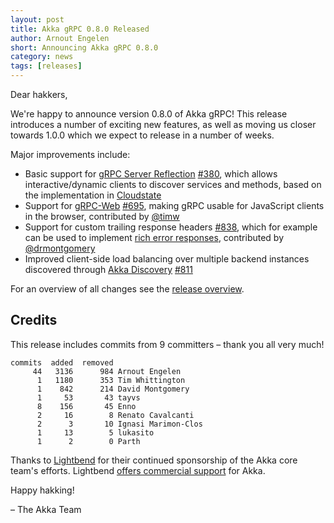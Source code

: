 ```yaml
---
layout: post
title: Akka gRPC 0.8.0 Released
author: Arnout Engelen
short: Announcing Akka gRPC 0.8.0
category: news
tags: [releases]
---
```


Dear hakkers,

We're happy to announce version 0.8.0 of Akka gRPC! This release introduces a
number of exciting new features, as well as moving us closer towards 1.0.0
which we expect to release in a number of weeks.

Major improvements include:

* Basic support for [gRPC Server Reflection](https://github.com/grpc/grpc/blob/master/doc/server-reflection.md) [#380](https://github.com/akka/akka-grpc/issues/380), which allows interactive/dynamic clients to discover services and methods, based on the implementation in [Cloudstate](https://github.com/cloudstateio/cloudstate/blob/master/proxy/core/src/main/scala/io/cloudstate/proxy/Reflection.scala)
* Support for [gRPC-Web](https://github.com/grpc/grpc/blob/master/doc/PROTOCOL-WEB.md) [#695](https://github.com/akka/akka-grpc/issues/695), making gRPC usable for JavaScript clients in the browser, contributed by [@timw](https://github.com/timw)
* Support for custom trailing response headers [#838](https://github.com/akka/akka-grpc/pull/838), which for example can be used to implement [rich error responses](https://grpc.io/docs/guides/error/#richer-error-model), contributed by [@drmontgomery](https://github.com/drmontgomery)
* Improved client-side load balancing over multiple backend instances discovered through [Akka Discovery](https://doc.akka.io/docs/akka/current/discovery/) [#811](https://github.com/akka/akka-grpc/pull/811)

For an overview of all changes see the [release overview](https://github.com/akka/akka-grpc/releases/tag/v0.7.4).

## Credits

This release includes commits from 9 committers – thank you all very much!

```
commits  added  removed
     44   3136      984 Arnout Engelen
      1   1180      353 Tim Whittington
      1    842      214 David Montgomery
      1     53       43 tayvs
      8    156       45 Enno
      2     16        8 Renato Cavalcanti
      2      3       10 Ignasi Marimon-Clos
      1     13        5 lukasito
      1      2        0 Parth
```


Thanks to [Lightbend](https://www.lightbend.com/) for their continued sponsorship of the Akka core team's efforts. Lightbend [offers commercial support](https://www.lightbend.com/lightbend-platform-subscription) for Akka.

Happy hakking!

– The Akka Team
